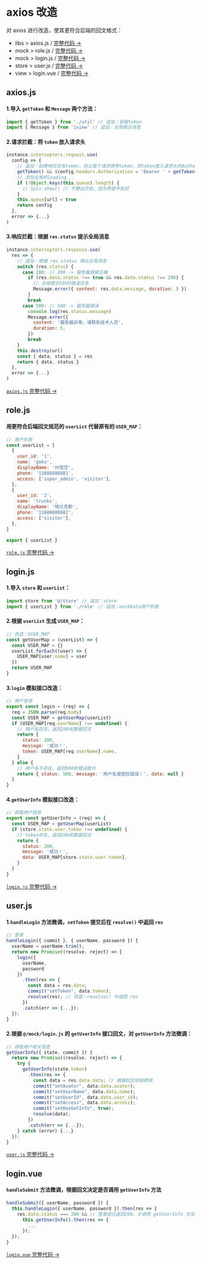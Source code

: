 # axios 改造

对 axios 进行改造，使其更符合后端的回文格式：

- libs > <a :href="$withBase('/develop/axios/#axios-js')">axios.js</a> / <a href="https://github.com/simon9124/iview-dynamicRouter/blob/master/src/libs/axios.js" target="_blank">完整代码 →</a>
- mock > <a :href="$withBase('/develop/axios/#role-js')">role.js</a> / <a href="https://github.com/simon9124/iview-dynamicRouter/blob/master/src/mock/role.js" target="_blank">完整代码 →</a>
- mock > <a :href="$withBase('/develop/axios/#login-js')">login.js</a> / <a href="https://github.com/simon9124/iview-dynamicRouter/blob/master/src/mock/login.js" target="_blank">完整代码 →</a>
- store > <a :href="$withBase('/develop/axios/#user-js')">user.js</a> / <a href="https://github.com/simon9124/iview-dynamicRouter/blob/master/src/store/module/user.js" target="_blank">完整代码 →</a>
- view > <a :href="$withBase('/develop/axios/#login-vue')">login.vue</a> / <a href="https://github.com/simon9124/iview-dynamicRouter/blob/master/src/view/login/login.vue" target="_blank">完整代码 →</a>

## axios.js

#### 1.导入 `getToken` 和 `Message` 两个方法：

```javascript
import { getToken } from './util' // 追加：获取token
import { Message } from 'iview' // 追加：全局提示消息
```

#### 2.请求拦截：将 `token` 放入请求头

```javascript
instance.interceptors.request.use(
  config => {
    // 追加：如果响应含有token，则让每个请求携带token，将token放入请求头的Authorization
    getToken() && (config.headers.Authorization = 'Bearer ' + getToken())
    // 添加全局的loading...
    if (!Object.keys(this.queue).length) {
      // Spin.show() // 不建议开启，因为界面不友好
    }
    this.queue[url] = true
    return config
  },
  error => {...}
)
```

#### 3.响应拦截：根据 `res.status` 提示全局消息

```javascript
instance.interceptors.response.use(
  res => {
    // 追加：根据 res.status 弹出全局消息
    switch (res.status) {
      case 200: // 200 -> 服务器连接正确
        if (res.data.status !== true && res.data.status !== 200) {
          // 全局提示5秒的错误讯息
          Message.error({ content: res.data.message, duration: 5 })
        }
        break
      case 500: // 500 -> 服务器错误
        console.log(res.status.message)
        Message.error({
          content: '服务器异常，请联系技术人员',
          duration: 5,
        })
        break
    }
    this.destroy(url)
    const { data, status } = res
    return { data, status }
  },
  error => {...}
)
```

<a href="https://github.com/simon9124/iview-dynamicRouter/blob/master/src/libs/axios.js" target="_blank">`axios.js` 完整代码 →</a>

## role.js

#### 用更符合后端回文规范的 `userList` 代替原有的 `USER_MAP`：

```javascript
// 用户列表
const userList = [
  {
    user_id: '1',
    name: 'goku',
    displayName: '孙悟空',
    phone: '13888888881',
    access: ['super_admin', 'visitor'],
  },
  {
    user_id: '2',
    name: 'trunks',
    displayName: '特兰克斯',
    phone: '13888888882',
    access: ['visitor'],
  },
]

export { userList }
```

<a href="https://github.com/simon9124/iview-dynamicRouter/blob/master/src/mock/role.js" target="_blank">`role.js` 完整代码 →</a>

## login.js

#### 1.导入 `store` 和 `userList`：

```javascript
import store from '@/store' // 追加：store
import { userList } from './role' // 追加：mockData用户列表
```

#### 2.根据 `userList` 生成 `USER_MAP`：

```javascript
// 改造：USER_MAP
const getUserMap = (userList) => {
  const USER_MAP = {}
  userList.forEach((user) => {
    USER_MAP[user.name] = user
  })
  return USER_MAP
}
```

#### 3.`login` 模拟接口改造：

```javascript
// 用户登录
export const login = (req) => {
  req = JSON.parse(req.body)
  const USER_MAP = getUserMap(userList)
  if (USER_MAP[req.userName] !== undefined) {
    // 用户名存在，返回200和数据回文
    return {
      status: 200,
      message: '成功！',
      token: USER_MAP[req.userName].name,
    }
  } else {
    // 用户名不存在，返回500和错误提示
    return { status: 500, message: '用户名或密码错误！', data: null }
  }
}
```

#### 4.`getUserInfo` 模拟接口改造：

```javascript
// 获取用户信息
export const getUserInfo = (req) => {
  const USER_MAP = getUserMap(userList)
  if (store.state.user.token !== undefined) {
    // token存在，返回200和数据回文
    return {
      status: 200,
      message: '成功！',
      data: USER_MAP[store.state.user.token],
    }
  }
}
```

<a href="https://github.com/simon9124/iview-dynamicRouter/blob/master/src/mock/login.js" target="_blank">`login.js` 完整代码 →</a>

## user.js

#### 1.`handleLogin` 方法微调，`setToken` 提交后在 `resolve()` 中返回 `res`

```javascript
// 登录
handleLogin({ commit }, { userName, password }) {
  userName = userName.trim();
  return new Promise((resolve, reject) => {
    login({
      userName,
      password
    })
      .then(res => {
        const data = res.data;
        commit("setToken", data.token);
        resolve(res); // 改造：resolve() 中返回 res
      })
      .catch(err => {...});
  });
}
```

#### 2.根据 `@/mock/login.js` 的 `getUserInfo` 接口回文，对 `getUserInfo` 方法微调：

```javascript
// 获取用户相关信息
getUserInfo({ state, commit }) {
  return new Promise((resolve, reject) => {
    try {
      getUserInfo(state.token)
        .then(res => {
          const data = res.data.data; // 根据回文结构微调
          commit("setAvator", data.data.avator);
          commit("setUserName", data.data.name);
          commit("setUserId", data.data.user_id);
          commit("setAccess", data.data.access);
          commit("setHasGetInfo", true);
          resolve(data);
        })
        .catch(err => {...});
    } catch (error) {...}
  });
}
```

<a href="https://github.com/simon9124/iview-dynamicRouter/blob/master/src/store/module/user.js" target="_blank">`user.js` 完整代码 →</a>

## login.vue

#### `handleSubmit` 方法微调，根据回文决定是否调用 `getUserInfo` 方法

```javascript
handleSubmit({ userName, password }) {
  this.handleLogin({ userName, password }).then(res => {
    res.data.status === 200 && // 登录成功返回200，才调用 getUserInfo 方法
      this.getUserInfo().then(res => {
        ...
      });
  });
}
```

<a href="https://github.com/simon9124/iview-dynamicRouter/blob/master/src/view/login/login.vue" target="_blank">`login.vue` 完整代码 →</a>
